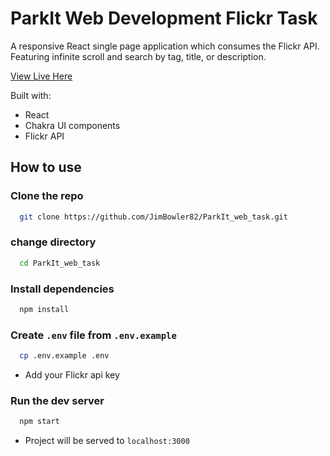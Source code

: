 # ParkIt Web Development Flickr Task

A responsive React single page application which consumes the Flickr API. Featuring infinite scroll and search by tag, title, or description.

[View Live Here](https://flickr-photostream.netlify.app/)

Built with:

- React
- Chakra UI components
- Flickr API

## How to use

### Clone the repo

```bash
  git clone https://github.com/JimBowler82/ParkIt_web_task.git
```

### change directory

```bash
  cd ParkIt_web_task
```

### Install dependencies

```bash
  npm install
```

### Create `.env` file from `.env.example`

```bash
  cp .env.example .env
```

- Add your Flickr api key

### Run the dev server

```bash
  npm start
```

- Project will be served to `localhost:3000`
